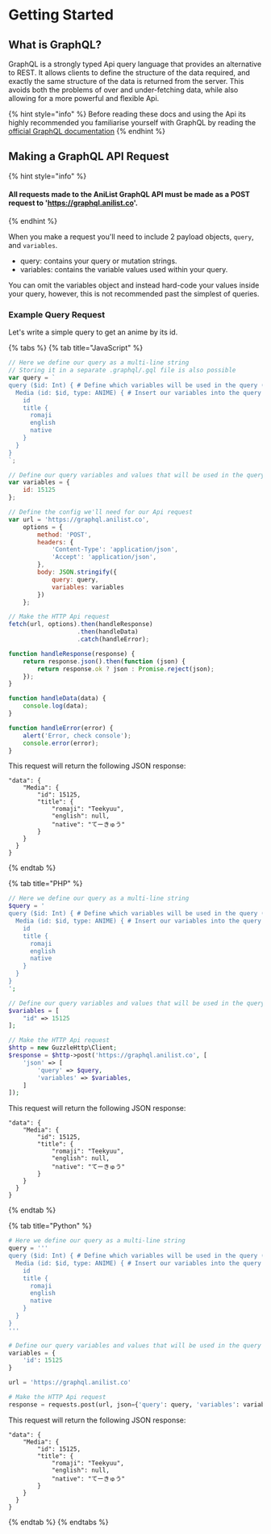 # Getting Started

## What is GraphQL?

GraphQL is a strongly typed Api query language that provides an alternative to REST. It allows clients to define the structure of the data required, and exactly the same structure of the data is returned from the server. This avoids both the problems of over and under-fetching data, while also allowing for a more powerful and flexible Api.

{% hint style="info" %}
Before reading these docs and using the Api its highly recommended you familiarise yourself with GraphQL by reading the [official GraphQL documentation](http://graphql.org/learn/queries/)
{% endhint %}

## Making a GraphQL API Request

{% hint style="info" %}
#### All requests made to the AniList GraphQL API must be made as a POST request to 'https://graphql.anilist.co'.
{% endhint %}

When you make a request you'll need to include 2 payload objects, `query`, and `variables`. 

* query: contains your query or mutation strings.
* variables: contains the variable values used within your query.

You can omit the variables object and instead hard-code your values inside your query, however, this is not recommended past the simplest of queries.

### Example Query Request

Let's write a simple query to get an anime by its id.

{% tabs %}
{% tab title="JavaScript" %}
```javascript
// Here we define our query as a multi-line string
// Storing it in a separate .graphql/.gql file is also possible
var query = `
query ($id: Int) { # Define which variables will be used in the query (id)
  Media (id: $id, type: ANIME) { # Insert our variables into the query arguments (id) (type: ANIME is hard-coded in the query)
    id
    title {
      romaji
      english
      native
    }
  }
}
`;

// Define our query variables and values that will be used in the query request
var variables = {
    id: 15125
};

// Define the config we'll need for our Api request
var url = 'https://graphql.anilist.co',
    options = {
        method: 'POST',
        headers: {
            'Content-Type': 'application/json',
            'Accept': 'application/json',
        },
        body: JSON.stringify({
            query: query,
            variables: variables
        })
    };

// Make the HTTP Api request
fetch(url, options).then(handleResponse)
                   .then(handleData)
                   .catch(handleError);

function handleResponse(response) {
    return response.json().then(function (json) {
        return response.ok ? json : Promise.reject(json);
    });
}

function handleData(data) {
    console.log(data);
}

function handleError(error) {
    alert('Error, check console');
    console.error(error);
}
```

This request will return the following JSON response:

```text
"data": {
    "Media": {
        "id": 15125,
        "title": {
            "romaji": "Teekyuu",
            "english": null,
            "native": "てーきゅう"
        }
    }
  }
}
```
{% endtab %}

{% tab title="PHP" %}
```php
// Here we define our query as a multi-line string
$query = '
query ($id: Int) { # Define which variables will be used in the query (id)
  Media (id: $id, type: ANIME) { # Insert our variables into the query arguments (id) (type: ANIME is hard-coded in the query)
    id
    title {
      romaji
      english
      native
    }
  }
}
';

// Define our query variables and values that will be used in the query request
$variables = [
    "id" => 15125
];

// Make the HTTP Api request
$http = new GuzzleHttp\Client;
$response = $http->post('https://graphql.anilist.co', [
    'json' => [
        'query' => $query,
        'variables' => $variables,
    ]
]);
```

This request will return the following JSON response:

```text
"data": {
    "Media": {
        "id": 15125,
        "title": {
            "romaji": "Teekyuu",
            "english": null,
            "native": "てーきゅう"
        }
    }
  }
}
```
{% endtab %}

{% tab title="Python" %}
```python
# Here we define our query as a multi-line string
query = '''
query ($id: Int) { # Define which variables will be used in the query (id)
  Media (id: $id, type: ANIME) { # Insert our variables into the query arguments (id) (type: ANIME is hard-coded in the query)
    id
    title {
      romaji
      english
      native
    }
  }
}
'''

# Define our query variables and values that will be used in the query request
variables = {
    'id': 15125
}

url = 'https://graphql.anilist.co'

# Make the HTTP Api request
response = requests.post(url, json={'query': query, 'variables': variables})
```

This request will return the following JSON response:

```text
"data": {
    "Media": {
        "id": 15125,
        "title": {
            "romaji": "Teekyuu",
            "english": null,
            "native": "てーきゅう"
        }
    }
  }
}
```
{% endtab %}
{% endtabs %}

